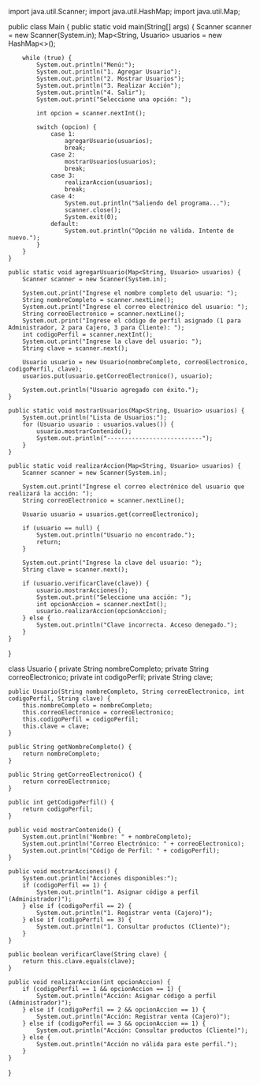 import java.util.Scanner;
import java.util.HashMap;
import java.util.Map;

public class Main {
    public static void main(String[] args) {
        Scanner scanner = new Scanner(System.in);
        Map<String, Usuario> usuarios = new HashMap<>();

        while (true) {
            System.out.println("Menú:");
            System.out.println("1. Agregar Usuario");
            System.out.println("2. Mostrar Usuarios");
            System.out.println("3. Realizar Acción");
            System.out.println("4. Salir");
            System.out.print("Seleccione una opción: ");

            int opcion = scanner.nextInt();

            switch (opcion) {
                case 1:
                    agregarUsuario(usuarios);
                    break;
                case 2:
                    mostrarUsuarios(usuarios);
                    break;
                case 3:
                    realizarAccion(usuarios);
                    break;
                case 4:
                    System.out.println("Saliendo del programa...");
                    scanner.close();
                    System.exit(0);
                default:
                    System.out.println("Opción no válida. Intente de nuevo.");
            }
        }
    }

    public static void agregarUsuario(Map<String, Usuario> usuarios) {
        Scanner scanner = new Scanner(System.in);

        System.out.print("Ingrese el nombre completo del usuario: ");
        String nombreCompleto = scanner.nextLine();
        System.out.print("Ingrese el correo electrónico del usuario: ");
        String correoElectronico = scanner.nextLine();
        System.out.print("Ingrese el código de perfil asignado (1 para Administrador, 2 para Cajero, 3 para Cliente): ");
        int codigoPerfil = scanner.nextInt();
        System.out.print("Ingrese la clave del usuario: ");
        String clave = scanner.next();

        Usuario usuario = new Usuario(nombreCompleto, correoElectronico, codigoPerfil, clave);
        usuarios.put(usuario.getCorreoElectronico(), usuario);

        System.out.println("Usuario agregado con éxito.");
    }

    public static void mostrarUsuarios(Map<String, Usuario> usuarios) {
        System.out.println("Lista de Usuarios:");
        for (Usuario usuario : usuarios.values()) {
            usuario.mostrarContenido();
            System.out.println("---------------------------");
        }
    }

    public static void realizarAccion(Map<String, Usuario> usuarios) {
        Scanner scanner = new Scanner(System.in);

        System.out.print("Ingrese el correo electrónico del usuario que realizará la acción: ");
        String correoElectronico = scanner.nextLine();

        Usuario usuario = usuarios.get(correoElectronico);

        if (usuario == null) {
            System.out.println("Usuario no encontrado.");
            return;
        }

        System.out.print("Ingrese la clave del usuario: ");
        String clave = scanner.next();

        if (usuario.verificarClave(clave)) {
            usuario.mostrarAcciones();
            System.out.print("Seleccione una acción: ");
            int opcionAccion = scanner.nextInt();
            usuario.realizarAccion(opcionAccion);
        } else {
            System.out.println("Clave incorrecta. Acceso denegado.");
        }
    }
}

class Usuario {
    private String nombreCompleto;
    private String correoElectronico;
    private int codigoPerfil;
    private String clave;

    public Usuario(String nombreCompleto, String correoElectronico, int codigoPerfil, String clave) {
        this.nombreCompleto = nombreCompleto;
        this.correoElectronico = correoElectronico;
        this.codigoPerfil = codigoPerfil;
        this.clave = clave;
    }

    public String getNombreCompleto() {
        return nombreCompleto;
    }

    public String getCorreoElectronico() {
        return correoElectronico;
    }

    public int getCodigoPerfil() {
        return codigoPerfil;
    }

    public void mostrarContenido() {
        System.out.println("Nombre: " + nombreCompleto);
        System.out.println("Correo Electrónico: " + correoElectronico);
        System.out.println("Código de Perfil: " + codigoPerfil);
    }

    public void mostrarAcciones() {
        System.out.println("Acciones disponibles:");
        if (codigoPerfil == 1) {
            System.out.println("1. Asignar código a perfil (Administrador)");
        } else if (codigoPerfil == 2) {
            System.out.println("1. Registrar venta (Cajero)");
        } else if (codigoPerfil == 3) {
            System.out.println("1. Consultar productos (Cliente)");
        }
    }

    public boolean verificarClave(String clave) {
        return this.clave.equals(clave);
    }

    public void realizarAccion(int opcionAccion) {
        if (codigoPerfil == 1 && opcionAccion == 1) {
            System.out.println("Acción: Asignar código a perfil (Administrador)");
        } else if (codigoPerfil == 2 && opcionAccion == 1) {
            System.out.println("Acción: Registrar venta (Cajero)");
        } else if (codigoPerfil == 3 && opcionAccion == 1) {
            System.out.println("Acción: Consultar productos (Cliente)");
        } else {
            System.out.println("Acción no válida para este perfil.");
        }
    }
}

